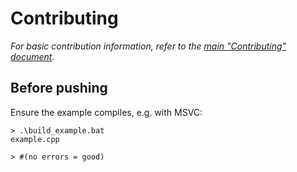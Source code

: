 # Contributing

*For basic contribution information, refer to the
[main "Contributing" document][main].*

## Before pushing

Ensure the example compiles, e.g. with MSVC:

```console
> .\build_example.bat
example.cpp

> #(no errors = good)
```

[main]: https://github.com/qeaml/qeaml/blob/main/CONTRIBUTING.md
